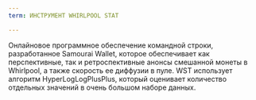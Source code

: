 ```yaml
---
term: ИНСТРУМЕНТ WHIRLPOOL STAT

---
```

Онлайновое программное обеспечение командной строки, разработанное Samourai Wallet, которое обеспечивает как перспективные, так и ретроспективные анонсы смешанной монеты в Whirlpool, а также скорость ее диффузии в пуле. WST использует алгоритм HyperLogLogPlusPlus, который оценивает количество отдельных значений в очень большом наборе данных.